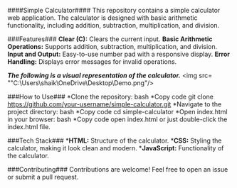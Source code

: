 ####Simple Calculator####
This repository contains a simple calculator web application. The calculator is designed with basic arithmetic functionality, including addition, subtraction, multiplication, and division.

###Features###
__Clear (C):__ Clears the current input.
__Basic Arithmetic Operations:__ Supports addition, subtraction, multiplication, and division.
__Input and Output:__ Easy-to-use number pad with a responsive display.
__Error Handling:__ Displays error messages for invalid operations.

***The following is a visual representation of the calculator.***
<img src= ""C:\Users\shaik\OneDrive\Desktop\Demo.png"/>

###How to Use###
*Clone the repository:
bash
*Copy code
git clone https://github.com/your-username/simple-calculator.git
*Navigate to the project directory:
bash
*Copy code
cd simple-calculator
*Open index.html in your browser:
bash
*Copy code
open index.html     or       just double-click the index.html file.

###Tech Stack###
*__HTML:__ Structure of the calculator.
*__CSS:__ Styling the calculator, making it look clean and modern.
*__JavaScript:__ Functionality of the calculator.

###Contributing###
Contributions are welcome! Feel free to open an issue or submit a pull request.
